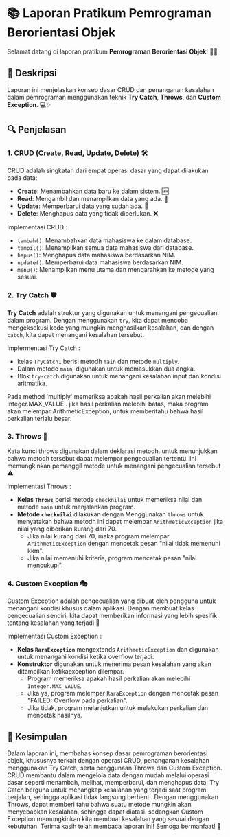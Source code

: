 # 📚 Laporan Pratikum Pemrograman Berorientasi Objek

Selamat datang di laporan pratikum **Pemrograman Berorientasi Objek**! 🎉😄

## 📖 Deskripsi

Laporan ini menjelaskan konsep dasar CRUD dan penanganan kesalahan dalam pemrograman menggunakan teknik **Try Catch**, **Throws**, dan **Custom Exception**. 💻✨

## 🔍 Penjelasan

### 1. CRUD (Create, Read, Update, Delete) 🛠️

CRUD adalah singkatan dari empat operasi dasar yang dapat dilakukan pada data:

- **Create**: Menambahkan data baru ke dalam sistem. 🆕
- **Read**: Mengambil dan menampilkan data yang ada. 👀
- **Update**: Memperbarui data yang sudah ada. 🔄
- **Delete**: Menghapus data yang tidak diperlukan. ❌

 Implementasi CRUD :
  - `tambah()`: Menambahkan data mahasiswa ke dalam database.
  - `tampil()`: Menampilkan semua data mahasiswa dari database.
  - `hapus()`: Menghapus data mahasiswa berdasarkan NIM.
  - `update()`: Memperbarui data mahasiswa berdasarkan NIM.
  - `menu()`: Menampilkan menu utama dan mengarahkan ke metode yang sesuai.

### 2. Try Catch 🛡️

**Try Catch** adalah struktur yang digunakan untuk menangani pengecualian dalam program. Dengan menggunakan `try`, kita dapat mencoba mengeksekusi kode yang mungkin menghasilkan kesalahan, dan dengan `catch`, kita dapat menangani kesalahan tersebut.

Implermentasi Try Catch :
- kelas `TryCatch1` berisi metodh `main` dan metode `multiply`.
- Dalam metode `main`, digunakan untuk memasukkan dua angka.
- Blok `try-catch` digunakan untuk menangani kesalahan input dan kondisi aritmatika.

Pada method 'multiply' memeriksa apakah hasil perkalian akan melebihi Integer.MAX_VALUE . jika hasil perkalian melebihi batas, maka program akan melempar ArithmeticException, untuk memberitahu bahwa hasil perkalian terlalu besar.

### 3. Throws 🚀
Kata kunci throws digunakan dalam deklarasi metodh. untuk menunjukkan bahwa metodh tersebut dapat melempar pengecualian tertentu. Ini memungkinkan pemanggil metode untuk menangani pengecualian tersebut ⚠️

Implementasi Throws :
- **Kelas `Throws`** berisi metode `checknilai` untuk memeriksa nilai dan metode `main` untuk menjalankan program.
- **Metode `checknilai`** dilakukan dengan Menggunakan `throws` untuk menyatakan bahwa metodh ini dapat melempar `ArithmeticException` jika nilai yang diberikan kurang dari 70.
  - Jika nilai kurang dari 70, maka program melempar `ArithmeticException` dengan mencetak pesan "nilai tidak memenuhi kkm".
  - Jika nilai memenuhi kriteria, program mencetak pesan "nilai mencukupi".

 ### 4. Custom Exception 🎭
Custom Exception adalah pengecualian yang dibuat oleh pengguna untuk menangani kondisi khusus dalam aplikasi. Dengan membuat kelas pengecualian sendiri, kita dapat memberikan informasi yang lebih spesifik tentang kesalahan yang terjadi 🧩

Implementasi Custom Exception :
- **Kelas `RaraException`** mengextends `ArithmeticException` dan digunakan untuk menangani kondisi ketika overflow terjadi. 
- **Konstruktor** digunakan untuk menerima pesan kesalahan yang akan ditampilkan ketikaexception dilempar.
  - Program memeriksa apakah hasil perkalian akan melebihi `Integer.MAX_VALUE`.
  - Jika ya, program melempar `RaraException` dengan mencetak pesan "FAILED: Overflow pada perkalian".
  - Jika tidak, program melanjutkan untuk melakukan perkalian dan mencetak hasilnya.
    
## 📝 Kesimpulan
Dalam laporan ini, membahas konsep dasar pemrograman berorientasi objek, khususnya terkait dengan operasi CRUD, penanganan kesalahan menggunakan Try Catch, serta penggunaan Throws dan Custom Exception.  CRUD membantu dalam mengelola data dengan mudah melalui operasi dasar seperti menambah, melihat, memperbarui, dan menghapus data. Try Catch berguna untuk menangkap kesalahan yang terjadi saat program berjalan, sehingga aplikasi tidak langsung berhenti. Dengan menggunakan Throws, dapat memberi tahu bahwa suatu metode mungkin akan menyebabkan kesalahan, sehingga dapat diatasi. sedangkan Custom Exception memungkinkan kita membuat kesalahan yang sesuai dengan kebutuhan.
Terima kasih telah membaca laporan ini! Semoga bermanfaat! 🎉

